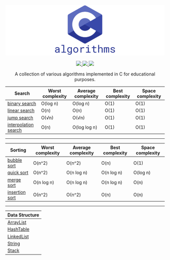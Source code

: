 [![c-algorithms](/.github/c-logo.png)](https://github.com/madureira/c-algorithms)

<p align="center">
  <a aria-label="language" href="https://en.wikipedia.org/wiki/C11_(C_standard_revision)" target="_blank">
    <img src="https://img.shields.io/badge/Language-C-blue.svg?style=for-the-badge&labelColor=000000&logoWidth=20">
  </a>
  <a aria-label="MIT license" href="https://lbesson.mit-license.org/" target="_blank">
    <img src="https://img.shields.io/badge/License-MIT-blue.svg?style=for-the-badge&labelColor=000000&logoWidth=20">
  </a>
  <a aria-label="Maintenance" href="https://github.com/madureira/c-algorithms/graphs/commit-activity" target="_blank">
    <img src="https://img.shields.io/badge/Maintained%3F-yes-green.svg?style=for-the-badge&labelColor=000000&logoWidth=20">
  </a>
</p>

<p align="center">A collection of various algorithms implemented in C for educational purposes.</p>


| Search                                                 | Worst complexity | Average complexity | Best complexity | Space complexity |
| ------------------------------------------------------ | ---------------- | ------------------ | ----------------| ---------------- |
| [binary search](/search/binary_search.c)               | O(log n)         | O(log n)           | O(1)            | O(1)             |
| [linear search](/search/linear_search.c)               | O(n)             | O(n)               | O(1)            | O(1)             |
| [jump search](/search/jump_search.c)                   | O(√n)            | O(√n)              | O(1)            | O(1)             |
| [interpolation search](/search/interpolation_search.c) | O(n)             | O(log log n)       | O(1)            | O(1)             |

---

| Sorting                                     | Worst complexity | Average complexity | Best complexity | Space complexity |
| ------------------------------------------- | ---------------- | ------------------ | ----------------| ---------------- |
| [bubble sort](/sorting/bubble_sort.c)       | O(n^2)           | O(n^2)             | O(n)            | O(1)             |
| [quick sort](/sorting/quick_sort.c)         | O(n^2)           | O(n log n)         | O(n log n)      | O(log n)         |
| [merge sort](/sorting/merge_sort.c)         | O(n log n)       | O(n log n)         | O(n log n)      | O(n)             |
| [insertion sort](/sorting/insertion_sort.c) | О(n^2)           | О(n^2)             | O(n)            | O(n)             |

---

| Data Structure                             |
| ------------------------------------------ |
| [ArrayList](/data_structures/ArrayList/)   |
| [HashTable](/data_structures/HashTable/)   |
| [LinkedList](/data_structures/LinkedList/) |
| [String](/data_structures/String/)         |
| [Stack](/data_structures/Stack/)           |